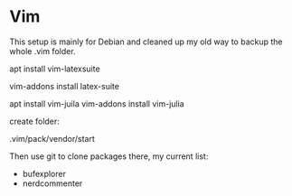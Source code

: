# Vim
This setup is mainly for Debian and cleaned up my old way to backup the whole .vim folder.  

apt install vim-latexsuite

vim-addons install latex-suite

apt install vim-juila
vim-addons install vim-julia

create folder: 

.vim/pack/vendor/start

Then use git to clone packages there, my current list:
- bufexplorer
- nerdcommenter
